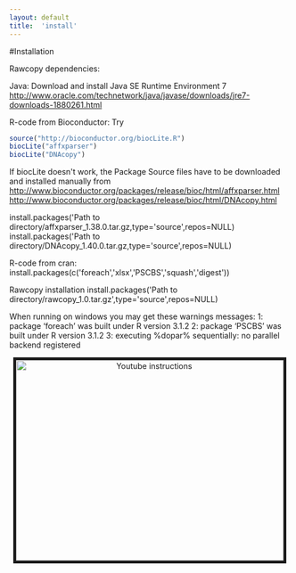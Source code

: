 ```yaml
---
layout: default
title:  'install'
---
```


#Installation

Rawcopy dependencies:

Java:
Download and install Java SE Runtime Environment 7
http://www.oracle.com/technetwork/java/javase/downloads/jre7-downloads-1880261.html


R-code from Bioconductor:
Try
```R
source("http://bioconductor.org/biocLite.R")
biocLite("affxparser")
biocLite("DNAcopy")
```

If biocLite doesn't work, the Package Source files have to be downloaded and installed manually from
http://www.bioconductor.org/packages/release/bioc/html/affxparser.html
http://www.bioconductor.org/packages/release/bioc/html/DNAcopy.html

install.packages('Path to directory/affxparser_1.38.0.tar.gz,type='source',repos=NULL)
install.packages('Path to directory/DNAcopy_1.40.0.tar.gz,type='source',repos=NULL)


R-code from cran:
install.packages(c('foreach','xlsx','PSCBS','squash','digest'))


Rawcopy installation
install.packages('Path to directory/rawcopy_1.0.tar.gz',type='source',repos=NULL)


When running on windows you may get these warnings messages:
1: package ‘foreach’ was built under R version 3.1.2
2: package ‘PSCBS’ was built under R version 3.1.2
3: executing %dopar% sequentially: no parallel backend registered




<p align="center">
<a href="https://www.youtube.com/watch?v=ovWiGns43v4" target="_blank"><img src="http://img.youtube.com/vi/ovWiGns43v4/0.jpg" 
alt="Youtube instructions" width="480" height="360" border="5" /></a>
</p>
